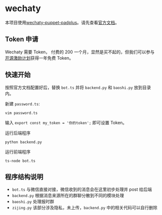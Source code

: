 # wechaty
本项目使用[wechaty-puppet-padplus](https://github.com/wechaty/wechaty-puppet-padplus)。请先查看[官方文档](https://github.com/wechaty/wechaty-puppet-padplus)。

## Token 申请

Wechaty 需要 Token， 付费的 200 一个月，显然是买不起的，但我们可以参与[开源激励计划](https://github.com/juzibot/Welcome/wiki/Everything-about-Wechaty)获得一年免费 Token。

## 快速开始

按照官方文档配置好后，替换 `bot.ts` 并将 `backend.py` 和 `baoshi.py` 放到目录内。

新建 `password.ts`:
```shell
vim password.ts
```
输入 `export const my_token = '你的token';` 即可设置 Token。

运行后端程序
```shell
python backend.py
```

运行前端程序
```shell
ts-node bot.ts
```

## 程序结构说明

- `bot.ts` 与微信直接对接，微信收到的消息会在这里初步处理并 post 给后端
- `backend.py` 根据消息来源所在的群聊分散到不同的模块处理
- `baoshi.py` 处理报时群
- `zijing.py` 该部分涉及隐私，未上传，`backend.py` 中的相关代码可以自行删除
